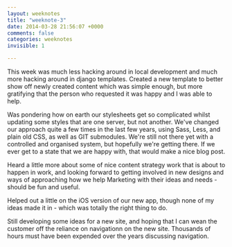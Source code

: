 ```yaml
---
layout: weeknotes
title: "weeknote-3"
date: 2014-03-28 21:56:07 +0000
comments: false
categories: weeknotes 
invisible: 1

---
```


This week was much less hacking around in local development and much more hacking around in django templates. Created a new template to better show off newly created content which was simple enough, but more gratifying that the person who requested it was happy and I was able to help.

Was pondering how on earth our stylesheets get so complicated whilst updating some styles that are one server, but not another. We've changed our approach quite a few times in the last few years, using Sass, Less, and plain old CSS, as well as GIT submodules. We're still not there yet with a controlled and organised system, but hopefully we're getting there. If we ever get to a state that we are happy with, that would make a nice blog post.

Heard a little more about some of nice content strategy work that is about to happen in work, and looking forward to getting involved in new designs and ways of approaching how we help Marketing with their ideas and needs - should be fun and useful.

Helped out a little on the iOS version of our new app, though none of my ideas made it in - which was totally the right thing to do.

Still developing some ideas for a new site, and hoping that I can wean the customer off the reliance on navigationn on the new site. Thousands of hours must have been expended over the years discussing navigation.
